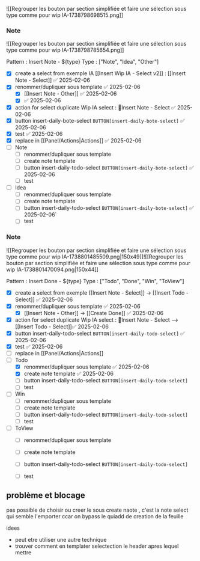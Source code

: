 ![[Regrouper les bouton par section simplifiée et faire une sélection sous type comme pour wip IA-1738798698515.png]]

### Note

![[Regrouper les bouton par section simplifiée et faire une sélection sous type comme pour wip IA-1738798785654.png]]

Pattern :  Insert Note - ${type}
Type :  ["Note", "Idea", "Other"]

- [x] create a select from exemple IA [[Insert Wip IA - Select v2]]  :  [[Insert Note - Select]] ✅ 2025-02-06
- [x] renommer/dupliquer sous template ✅ 2025-02-06
	- [x] [[Insert Note - Other]] ✅ 2025-02-06
	- [x]  ✅ 2025-02-06
- [x] action for select duplicate Wip IA select  : 📝Insert Note - Select ✅ 2025-02-06
- [x] button  insert-daily-bote-select   `BUTTON[insert-daily-bote-select]` ✅ 2025-02-06
- [x] test ✅ 2025-02-06
- [x] replace in [[Panel/Actions|Actions]] ✅ 2025-02-06
- [ ] Note 
	- [ ] renommer/dupliquer sous template
	- [ ] create note template
	- [ ] button  insert-daily-todo-select   `BUTTON[insert-daily-bote-select]` ✅ 2025-02-06
	- [ ] test
- [ ] Idea
	- [ ] renommer/dupliquer sous template
	- [ ] create note template
	- [ ] button  insert-daily-todo-select   `BUTTON[insert-daily-bote-select]` ✅ 2025-02-06`
	- [ ] test
### Note


![[Regrouper les bouton par section simplifiée et faire une sélection sous type comme pour wip IA-1738801485509.png|150x49]]![[Regrouper les bouton par section simplifiée et faire une sélection sous type comme pour wip IA-1738801470094.png|150x44]]


Pattern :  Insert Done - ${type}
Type :  ["Todo", "Done", "Win", "ToView"]

- [x] create a select from exemple   [[Insert Note - Select]]  -> [[Insert Todo - Select]] ✅ 2025-02-06
- [x] renommer/dupliquer sous template ✅ 2025-02-06
	- [x] [[Insert Note - Other]] -> [[Create Done]] ✅ 2025-02-06
- [x] action for select duplicate Wip IA select  : 📝Insert Note - Select  --> [[Insert Todo - Select]]✅ 2025-02-06 
- [x] button  insert-daily-todo-select   `BUTTON[insert-daily-todo-select]` ✅ 2025-02-06
- [x] test ✅ 2025-02-06
- [ ] replace in [[Panel/Actions|Actions]]
- [ ] Todo
	- [x] renommer/dupliquer sous template ✅ 2025-02-06
	- [x] create note template ✅ 2025-02-06
	- [ ] button  insert-daily-todo-select   `BUTTON[insert-daily-todo-select]`
	- [ ] test
- [ ] Win
	- [ ] renommer/dupliquer sous template
	- [ ] create note template
	- [ ] button  insert-daily-todo-select   `BUTTON[insert-daily-todo-select]`
	- [ ] test
- [ ] ToView
	- [ ] renommer/dupliquer sous template
	- [ ] create note template
	- [ ] button  insert-daily-todo-select   `BUTTON[insert-daily-todo-select]`
	- [ ] test


## problème et blocage

pas possible de choisir ou creer le sous create naote ,  c'est la note select qui semble l'emporter ccar on bypass le quiadd de creation de la feuille 

idees 

- peut etre utiliser une autre technique 
- trouver comment en templater selectection le header apres lequel mettre 